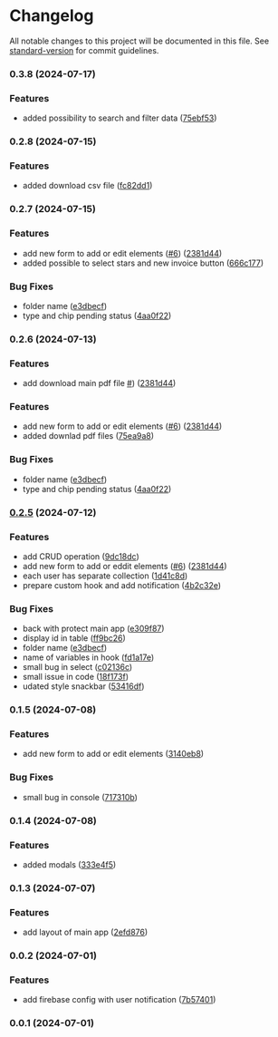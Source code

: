 # Changelog

All notable changes to this project will be documented in this file. See [standard-version](https://github.com/conventional-changelog/standard-version) for commit guidelines.

### 0.3.8 (2024-07-17)

### Features

- added possibility to search and filter data ([75ebf53](https://github.com/MarcinMG-web/react-dashboard/commit/75ebf537e69f6e65a586d1888fc8f6de8a7f33f2))

### 0.2.8 (2024-07-15)

### Features

- added download csv file ([fc82dd1](https://github.com/MarcinMG-web/react-dashboard/commit/fc82dd15b53dae5f33f3d94dbe640e0b1225220e))

### 0.2.7 (2024-07-15)

### Features

- add new form to add or edit elements ([#6](https://github.com/MarcinMG-web/react-dashboard/issues/6)) ([2381d44](https://github.com/MarcinMG-web/react-dashboard/commit/2381d446cd7a114ae03d428a2f1b96336f8aa749))
- added possible to select stars and new invoice button ([666c177](https://github.com/MarcinMG-web/react-dashboard/commit/666c1772d419db0430fef6a3079d6b55234b6270))

### Bug Fixes

- folder name ([e3dbecf](https://github.com/MarcinMG-web/react-dashboard/commit/e3dbecf283ee878b3f4720abb1437f04d7571f36))
- type and chip pending status ([4aa0f22](https://github.com/MarcinMG-web/react-dashboard/commit/4aa0f22df6a6a7138f08b73e398f8c6d04ec3ff3))

### 0.2.6 (2024-07-13)

### Features

- add download main pdf file [#](https://github.com/MarcinMG-web/react-dashboard/issues/6)) ([2381d44](https://github.com/MarcinMG-web/react-dashboard/commit/1efa0ad43e0c4d6a8a9657656df850ab5c435006))

### Features

- add new form to add or edit elements ([#6](https://github.com/MarcinMG-web/react-dashboard/issues/6)) ([2381d44](https://github.com/MarcinMG-web/react-dashboard/commit/2381d446cd7a114ae03d428a2f1b96336f8aa749))
- added downlad pdf files ([75ea9a8](https://github.com/MarcinMG-web/react-dashboard/commit/75ea9a854af2ba4e2d5956673b160f507784222d))

### Bug Fixes

- folder name ([e3dbecf](https://github.com/MarcinMG-web/react-dashboard/commit/e3dbecf283ee878b3f4720abb1437f04d7571f36))
- type and chip pending status ([4aa0f22](https://github.com/MarcinMG-web/react-dashboard/commit/4aa0f22df6a6a7138f08b73e398f8c6d04ec3ff3))

### [0.2.5](https://github.com/MarcinMG-web/react-dashboard/compare/v0.1.6...v0.2.5) (2024-07-12)

### Features

- add CRUD operation ([9dc18dc](https://github.com/MarcinMG-web/react-dashboard/commit/9dc18dcfd00ce999c2f7a5a3f3a3b1ea70b2c16a))
- add new form to add or eddit elements ([#6](https://github.com/MarcinMG-web/react-dashboard/issues/6)) ([2381d44](https://github.com/MarcinMG-web/react-dashboard/commit/2381d446cd7a114ae03d428a2f1b96336f8aa749))
- each user has separate collection ([1d41c8d](https://github.com/MarcinMG-web/react-dashboard/commit/1d41c8dbafdd6c32986c423cc5d1d92506ec6107))
- prepare custom hook and add notification ([4b2c32e](https://github.com/MarcinMG-web/react-dashboard/commit/4b2c32e27a1100626368e6e598a16cc5cfac2cd5))

### Bug Fixes

- back with protect main app ([e309f87](https://github.com/MarcinMG-web/react-dashboard/commit/e309f87be1c61201e94b7a252ef1dab37cface78))
- display id in table ([ff9bc26](https://github.com/MarcinMG-web/react-dashboard/commit/ff9bc26c2d71f15abd147d8e2c46964313586ef3))
- folder name ([e3dbecf](https://github.com/MarcinMG-web/react-dashboard/commit/e3dbecf283ee878b3f4720abb1437f04d7571f36))
- name of variables in hook ([fd1a17e](https://github.com/MarcinMG-web/react-dashboard/commit/fd1a17e58463080c20985eb4ceb12ac9ec4666bf))
- small bug in select ([c02136c](https://github.com/MarcinMG-web/react-dashboard/commit/c02136c78e7ca74bb58cee93c840449bd0d12aba))
- small issue in code ([18f173f](https://github.com/MarcinMG-web/react-dashboard/commit/18f173f62c1f592bcf50732e6b839b65081f7be9))
- udated style snackbar ([53416df](https://github.com/MarcinMG-web/react-dashboard/commit/53416df3f9cd4388ddcc94183ff3945de98f7119))

### 0.1.5 (2024-07-08)

### Features

- add new form to add or edit elements ([3140eb8](https://github.com/MarcinMG-web/react-dashboard/commit/3140eb8afc19eda8790c4a226ded82a230ae9f91))

### Bug Fixes

- small bug in console ([717310b](https://github.com/MarcinMG-web/react-dashboard/commit/717310b6da987706183d15186aa3dcee76f6206d))

### 0.1.4 (2024-07-08)

### Features

- added modals ([333e4f5](https://github.com/MarcinMG-web/react-dashboard/commit/333e4f5429c1cb694b13028ee3013ea43f9f2fc1))

### 0.1.3 (2024-07-07)

### Features

- add layout of main app ([2efd876](https://github.com/MarcinMG-web/react-dashboard/commit/2efd87621338f6bc2733d18fb97a969e901705fc))

### 0.0.2 (2024-07-01)

### Features

- add firebase config with user notification ([7b57401](https://github.com/MarcinMG-web/react-dashboard/commit/7b5740139aaf2f511b3b629500090e0386f143ea))

### 0.0.1 (2024-07-01)
